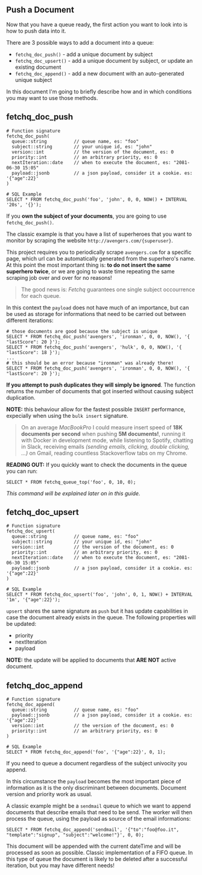 ## Push a Document

Now that you have a queue ready, the first action you want to look into is how to push data into it.

There are 3 possible ways to add a document into a queue:

- `fetchq_doc_push()` - add a unique document by subject
- `fetchq_doc_upsert()` - add a unique document by subject, or update an existing document
- `fetchq_doc_append()` - add a new document with an auto-generated unique subject

In this document I'm going to briefly describe how and in which conditions you may want to use those methods.

## fetchq_doc_push

```
# Function signature
fetchq_doc_push(
  queue::string          // queue name, es: "foo"
  subject::string        // your unique id, es: "john"
  version::int           // the version of the document, es: 0
  priority::int          // an arbitrary priority, es: 0
  nextIteration::date    // when to execute the document, es: "2081-06-30 15:05"
  payload::jsonb         // a json payload, consider it a cookie. es: '{"age":22}'
)

# SQL Example
SELECT * FROM fetchq_doc_push('foo', 'john', 0, 0, NOW() + INTERVAL '20s', '{}');
```

If you **own the subject of your documents**, you are going to use `fetchq_doc_push()`.

The classic example is that you have a list of superheroes that you want to monitor 
by scraping the website `http://avengers.com/{superuser}`.

This project requires you to periodically scrape `avengers.com` for a specific page, which
url can be automatically generated from the superhero's name. At this point the most
important thing is: **to do not insert the same superhero twice**, or we are going to
waste time repeating the same scraping job over and over for no reasons!

> The good news is: _Fetchq_ guarantees one single subject occourrence for each queue.

In this context the `payload` does not have much of an importance, but can be used as
storage for informations that need to be carried out between different iterations:

```
# those documents are good because the subject is unique
SELECT * FROM fetchq_doc_push('avengers', 'ironman', 0, 0, NOW(), '{ "lastScore": 20 }');
SELECT * FROM fetchq_doc_push('avengers', 'hulk', 0, 0, NOW(), '{ "lastScore": 18 }');
...
# this should be an error because "ironman" was already there!
SELECT * FROM fetchq_doc_push('avengers', 'ironman', 0, 0, NOW(), '{ "lastScore": 20 }');
```

**If you attempt to push duplicates they will simply be ignored**. The function returns the
number of documents that got inserted without causing subject duplication. 

**NOTE:** this behaviour allow for the fastest possible `INSERT` performance, expecially when
using the `bulk insert` signature.

> On an average _MacBookPro_ I could measure insert speed of **18K documents per second**
> when pushing **5M documents!**, running it with Docker in development mode, while
> listening to Spotify, chatting in Slack, receiving emails _(sending emails, clicking, 
> double clicking, ...)_ on Gmail, reading countless Stackoverflow tabs on my Chrome.

**READING OUT:** If you quickly want to check the documents in the queue you can run:

```
SELECT * FROM fetchq_queue_top('foo', 0, 10, 0);
```

_This command will be explained later on in this guide._

## fetchq_doc_upsert

```
# Function signature
fetchq_doc_upsert(
  queue::string          // queue name, es: "foo"
  subject::string        // your unique id, es: "john"
  version::int           // the version of the document, es: 0
  priority::int          // an arbitrary priority, es: 0
  nextIteration::date    // when to execute the document, es: "2081-06-30 15:05"
  payload::jsonb         // a json payload, consider it a cookie. es: '{"age":22}'
)

# SQL Example
SELECT * FROM fetchq_doc_upsert('foo', 'john', 0, 1, NOW() + INTERVAL '1m', '{"age":22}');
```

`upsert` shares the same signature as `push` but it has update capabilities in case the document
already exists in the queue. The following properties will be updated:

- priority
- nextIteration
- payload

**NOTE:** the update will be applied to documents that **ARE NOT** active document.


## fetchq_doc_append

```
# Function signature
fetchq_doc_append(
  queue::string          // queue name, es: "foo"
  payload::jsonb         // a json payload, consider it a cookie. es: '{"age":22}'
  version::int           // the version of the document, es: 0
  priority::int          // an arbitrary priority, es: 0
)

# SQL Example
SELECT * FROM fetchq_doc_append('foo', '{"age":22}', 0, 1);
```

If you need to queue a document regardless of the subject univocity you append.

In this circumstance the `payload` becomes the most important piece of information as it is
the only discriminant between documents. Document version and priority work as usual.

A classic example might be a `sendmail` queue to which we want to append documents that describe
emails that need to be send. The worker will then process the queue, using the payload as source
of the email informations:

```
SELECT * FROM fetchq_doc_append('sendmail', '{"to":"foo@foo.it", "template":"signup", "subject":"welcome!"}', 0, 0);
```

This document will be appended with the current dateTime and will be processed as soon as possible.
Classic implementation of a FIFO queue. In this type of queue the document is likely to be deleted
after a successful iteration, but you may have different needs!
